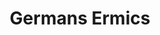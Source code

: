 ---
category: residents
layout: post
title: Germans Ermics
profession: graphic design
website: www.germansermics.com
image:
- /images/residents/germansermics_01.png

---